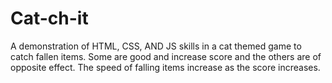 # Cat-ch-it
A demonstration of HTML, CSS, AND JS skills in a cat themed game to catch fallen items. Some are good and increase score and the others are of opposite effect. The speed of falling items increase as the score increases.
